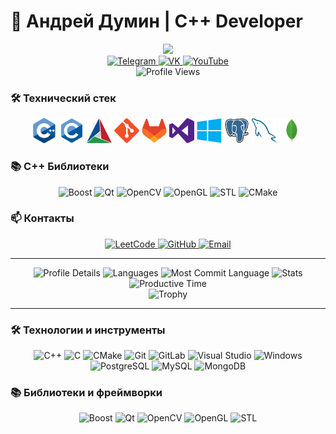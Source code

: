 # 🚀 Андрей Думин | C++ Developer

<div align="center">
  <img src="https://media.giphy.com/media/M9gbBd9nbDrOTu1Mqx/giphy.gif" width="100"/>
</div>

<div align="center">
  <a href="https://t.me/your_telegram">
    <img src="https://img.shields.io/badge/Telegram-2CA5E0?style=for-the-badge&logo=telegram&logoColor=white" alt="Telegram"/>
  </a>
  <a href="https://vk.com/your_vk">
    <img src="https://img.shields.io/badge/VK-0077FF?style=for-the-badge&logo=vk&logoColor=white" alt="VK"/>
  </a>
  <a href="https://youtube.com/your_youtube">
    <img src="https://img.shields.io/badge/YouTube-FF0000?style=for-the-badge&logo=youtube&logoColor=white" alt="YouTube"/>
  </a>
</div>

<div align="center">
  <img src="https://komarev.com/ghpvc/?username=DuminAndrew&color=blueviolet&style=flat-square" alt="Profile Views" />
</div>

### 🛠️ Технический стек

<div align="center">
  <img src="https://raw.githubusercontent.com/devicons/devicon/master/icons/cplusplus/cplusplus-original.svg" alt="C++" width="40" height="40"/>
  <img src="https://raw.githubusercontent.com/devicons/devicon/master/icons/c/c-original.svg" alt="C" width="40" height="40"/>
  <img src="https://raw.githubusercontent.com/devicons/devicon/master/icons/cmake/cmake-original.svg" alt="CMake" width="40" height="40"/>
  <img src="https://raw.githubusercontent.com/devicons/devicon/master/icons/git/git-original.svg" alt="Git" width="40" height="40"/>
  <img src="https://raw.githubusercontent.com/devicons/devicon/master/icons/gitlab/gitlab-original.svg" alt="GitLab" width="40" height="40"/>
  <img src="https://raw.githubusercontent.com/devicons/devicon/master/icons/visualstudio/visualstudio-plain.svg" alt="Visual Studio" width="40" height="40"/>
  <img src="https://raw.githubusercontent.com/devicons/devicon/master/icons/windows8/windows8-original.svg" alt="Windows" width="40" height="40"/>
  <img src="https://raw.githubusercontent.com/devicons/devicon/master/icons/postgresql/postgresql-original.svg" alt="PostgreSQL" width="40" height="40"/>
  <img src="https://raw.githubusercontent.com/devicons/devicon/master/icons/mysql/mysql-original.svg" alt="MySQL" width="40" height="40"/>
  <img src="https://raw.githubusercontent.com/devicons/devicon/master/icons/mongodb/mongodb-original.svg" alt="MongoDB" width="40" height="40"/>
</div>

### 📚 C++ Библиотеки

<div align="center">
  <img src="https://img.shields.io/badge/Boost-157F2D?style=for-the-badge&logo=boost&logoColor=white" alt="Boost"/>
  <img src="https://img.shields.io/badge/Qt-41CD52?style=for-the-badge&logo=qt&logoColor=white" alt="Qt"/>
  <img src="https://img.shields.io/badge/OpenCV-5C3EE8?style=for-the-badge&logo=opencv&logoColor=white" alt="OpenCV"/>
  <img src="https://img.shields.io/badge/OpenGL-5586A4?style=for-the-badge&logo=opengl&logoColor=white" alt="OpenGL"/>
  <img src="https://img.shields.io/badge/STL-00599C?style=for-the-badge&logo=c%2B%2B&logoColor=white" alt="STL"/>
  <img src="https://img.shields.io/badge/CMake-064F8C?style=for-the-badge&logo=cmake&logoColor=white" alt="CMake"/>
</div>

### 📫 Контакты

<div align="center">
  <a href="https://leetcode.com/u/Dumin_Andrew/">
    <img src="https://img.shields.io/badge/LeetCode-FFA116?style=for-the-badge&logo=leetcode&logoColor=black" alt="LeetCode"/>
  </a>
  <a href="https://github.com/DuminAndrew">
    <img src="https://img.shields.io/badge/GitHub-100000?style=for-the-badge&logo=github&logoColor=white" alt="GitHub"/>
  </a>
  <a href="mailto:your.email@example.com">
    <img src="https://img.shields.io/badge/Gmail-D14836?style=for-the-badge&logo=gmail&logoColor=white" alt="Email"/>
  </a>
</div>

---

<div align="center">
  <img src="https://github-profile-summary-cards.vercel.app/api/cards/profile-details?username=DuminAndrew&theme=dark" alt="Profile Details" />
  <img src="https://github-profile-summary-cards.vercel.app/api/cards/repos-per-language?username=DuminAndrew&theme=dark" alt="Languages" />
  <img src="https://github-profile-summary-cards.vercel.app/api/cards/most-commit-language?username=DuminAndrew&theme=dark" alt="Most Commit Language" />
  <img src="https://github-profile-summary-cards.vercel.app/api/cards/stats?username=DuminAndrew&theme=dark" alt="Stats" />
  <img src="https://github-profile-summary-cards.vercel.app/api/cards/productive-time?username=DuminAndrew&theme=dark&utcOffset=3" alt="Productive Time" />
</div>

<div align="center">
  <img src="https://github-profile-trophy.vercel.app/?username=DuminAndrew&theme=darkhub&no-frame=true&column=7&margin-w=15&margin-h=15" alt="Trophy" />
</div>

---

### 🛠️ Технологии и инструменты

<div align="center">
  <img src="https://img.shields.io/badge/C%2B%2B-00599C?style=for-the-badge&logo=c%2B%2B&logoColor=white" alt="C++"/>
  <img src="https://img.shields.io/badge/C-A8B9CC?style=for-the-badge&logo=c&logoColor=white" alt="C"/>
  <img src="https://img.shields.io/badge/CMake-064F8C?style=for-the-badge&logo=cmake&logoColor=white" alt="CMake"/>
  <img src="https://img.shields.io/badge/Git-F05032?style=for-the-badge&logo=git&logoColor=white" alt="Git"/>
  <img src="https://img.shields.io/badge/GitLab-FC6D26?style=for-the-badge&logo=gitlab&logoColor=white" alt="GitLab"/>
  <img src="https://img.shields.io/badge/Visual_Studio-5C2D91?style=for-the-badge&logo=visual-studio&logoColor=white" alt="Visual Studio"/>
  <img src="https://img.shields.io/badge/Windows-0078D6?style=for-the-badge&logo=windows&logoColor=white" alt="Windows"/>
  <img src="https://img.shields.io/badge/PostgreSQL-316192?style=for-the-badge&logo=postgresql&logoColor=white" alt="PostgreSQL"/>
  <img src="https://img.shields.io/badge/MySQL-4479A1?style=for-the-badge&logo=mysql&logoColor=white" alt="MySQL"/>
  <img src="https://img.shields.io/badge/MongoDB-4EA94B?style=for-the-badge&logo=mongodb&logoColor=white" alt="MongoDB"/>
</div>

### 📚 Библиотеки и фреймворки

<div align="center">
  <img src="https://img.shields.io/badge/Boost-157F2D?style=for-the-badge&logo=boost&logoColor=white" alt="Boost"/>
  <img src="https://img.shields.io/badge/Qt-41CD52?style=for-the-badge&logo=qt&logoColor=white" alt="Qt"/>
  <img src="https://img.shields.io/badge/OpenCV-5C3EE8?style=for-the-badge&logo=opencv&logoColor=white" alt="OpenCV"/>
  <img src="https://img.shields.io/badge/OpenGL-5586A4?style=for-the-badge&logo=opengl&logoColor=white" alt="OpenGL"/>
  <img src="https://img.shields.io/badge/STL-00599C?style=for-the-badge&logo=c%2B%2B&logoColor=white" alt="STL"/>
</div>
